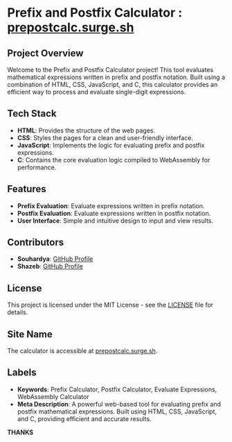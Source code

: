 # **Prefix and Postfix Calculator** : [prepostcalc.surge.sh](https://prepostcalc.surge.sh/)

## **Project Overview**

Welcome to the Prefix and Postfix Calculator project! This tool evaluates mathematical expressions written in prefix and postfix notation. Built using a combination of HTML, CSS, JavaScript, and C, this calculator provides an efficient way to process and evaluate single-digit expressions.

## **Tech Stack**

- **HTML**: Provides the structure of the web pages.
- **CSS**: Styles the pages for a clean and user-friendly interface.
- **JavaScript**: Implements the logic for evaluating prefix and postfix expressions.
- **C**: Contains the core evaluation logic compiled to WebAssembly for performance.

## **Features**

- **Prefix Evaluation**: Evaluate expressions written in prefix notation.
- **Postfix Evaluation**: Evaluate expressions written in postfix notation.
- **User Interface**: Simple and intuitive design to input and view results.

## **Contributors**

- **Souhardya**: [GitHub Profile](https://github.com/souhardyaghosh)
- **Shazeb**: [GitHub Profile](https://github.com/msasama)

## **License**

This project is licensed under the MIT License - see the [LICENSE](LICENSE) file for details.

## **Site Name**

The calculator is accessible at [prepostcalc.surge.sh](https://prepostcalc.surge.sh/).

## **Labels**

- **Keywords**: Prefix Calculator, Postfix Calculator, Evaluate Expressions, WebAssembly Calculator
- **Meta Description**: A powerful web-based tool for evaluating prefix and postfix mathematical expressions. Built using HTML, CSS, JavaScript, and C, providing efficient and accurate results.

**THANKS**
